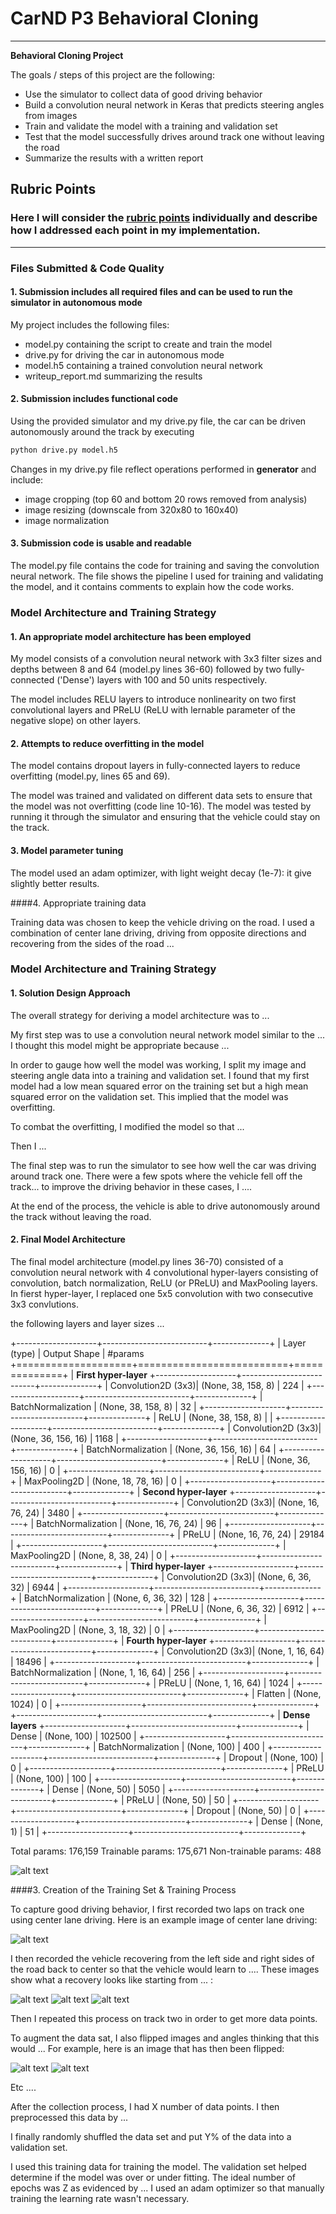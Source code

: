 # CarND P3 **Behavioral Cloning** 


---

**Behavioral Cloning Project**

The goals / steps of this project are the following:
* Use the simulator to collect data of good driving behavior
* Build a convolution neural network in Keras that predicts steering angles from images
* Train and validate the model with a training and validation set
* Test that the model successfully drives around track one without leaving the road
* Summarize the results with a written report


[//]: # (Image References)

[image1]: ./examples/placeholder.png "Model Visualization"
[image2]: ./examples/placeholder.png "Grayscaling"
[image3]: ./examples/placeholder_small.png "Recovery Image"
[image4]: ./examples/placeholder_small.png "Recovery Image"
[image5]: ./examples/placeholder_small.png "Recovery Image"
[image6]: ./examples/placeholder_small.png "Normal Image"
[image7]: ./examples/placeholder_small.png "Flipped Image"

## Rubric Points
### Here I will consider the [rubric points](https://review.udacity.com/#!/rubrics/432/view) individually and describe how I addressed each point in my implementation.  

---
### Files Submitted & Code Quality

#### 1. Submission includes all required files and can be used to run the simulator in autonomous mode

My project includes the following files:
* model.py containing the script to create and train the model
* drive.py for driving the car in autonomous mode
* model.h5 containing a trained convolution neural network 
* writeup_report.md summarizing the results

#### 2. Submission includes functional code
Using the provided simulator and my drive.py file, the car can be driven autonomously around the track by executing 
```sh
python drive.py model.h5
```

 Changes in my drive.py file reflect operations performed in **generator** and include:
 *  image cropping (top 60 and bottom 20 rows removed from analysis)
 *  image resizing (downscale from 320x80 to 160x40)
 *  image normalization 




#### 3. Submission code is usable and readable

The model.py file contains the code for training and saving the convolution neural network. The file shows the pipeline I used for training and validating the model, and it contains comments to explain how the code works.

### Model Architecture and Training Strategy

#### 1. An appropriate model architecture has been employed

My model consists of a convolution neural network with 3x3 filter sizes and depths between 8 and 64 (model.py lines 36-60) followed by two fully-connected ('Dense') layers with 100
and 50 units respectively. 

The model includes RELU layers to introduce nonlinearity on two first convolutional layers and PReLU (ReLU with lernable parameter of the negative slope) on other layers.

#### 2. Attempts to reduce overfitting in the model

The model contains dropout layers in fully-connected layers to reduce overfitting (model.py, lines 65 and 69). 

The model was trained and validated on different data sets to ensure that the model was not overfitting (code line 10-16). The model was tested by running it through the simulator and ensuring that the vehicle could stay on the track.

#### 3. Model parameter tuning

The model used an adam optimizer, with light weight decay (1e-7): it give slightly better results.

####4. Appropriate training data

Training data was chosen to keep the vehicle driving on the road. I used a combination of center lane driving, driving from opposite directions and recovering from the  sides of the road ... 



### Model Architecture and Training Strategy

#### 1. Solution Design Approach

The overall strategy for deriving a model architecture was to ...

My first step was to use a convolution neural network model similar to the ... I thought this model might be appropriate because ...

In order to gauge how well the model was working, I split my image and steering angle data into a training and validation set. I found that my first model had a low mean squared error on the training set but a high mean squared error on the validation set. This implied that the model was overfitting. 

To combat the overfitting, I modified the model so that ...

Then I ... 

The final step was to run the simulator to see how well the car was driving around track one. There were a few spots where the vehicle fell off the track... to improve the driving behavior in these cases, I ....

At the end of the process, the vehicle is able to drive autonomously around the track without leaving the road.

#### 2. Final Model Architecture

The final model architecture (model.py lines 36-70) consisted of a convolution neural network with 
4 convolutional hyper-layers consisting of convolution, batch normalization, ReLU (or PReLU) and
MaxPooling layers. In fierst hyper-layer, I replaced one 5x5 convolution with two consecutive 3x3 
convlutions.

the following layers and layer sizes ...

+--------------------+--------------------------+--------------+
| Layer (type)       |  Output Shape            | #params
+====================+==========================+==============+
| **First hyper-layer**
+--------------------+--------------------------+--------------+
| Convolution2D (3x3)| (None, 38, 158, 8)       |  224         |
+--------------------+--------------------------+--------------+
| BatchNormalization | (None, 38, 158, 8)       | 32           |
+--------------------+--------------------------+--------------+
| ReLU               | (None, 38, 158, 8)       |              |
+--------------------+--------------------------+--------------+
| Convolution2D (3x3)| (None, 36, 156, 16)      |  1168        |
+--------------------+--------------------------+--------------+
| BatchNormalization | (None, 36, 156, 16)      | 64           |
+--------------------+--------------------------+--------------+
| ReLU               | (None, 36, 156, 16)      | 0            |
+--------------------+--------------------------+--------------+
| MaxPooling2D       | (None, 18, 78, 16)       | 0            |
+--------------------+--------------------------+--------------+
| **Second hyper-layer**
+--------------------+--------------------------+--------------+
| Convolution2D (3x3)| (None, 16, 76, 24)       | 3480         |
+--------------------+--------------------------+--------------+
| BatchNormalization | (None, 16, 76, 24)       | 96           |
+--------------------+--------------------------+--------------+
| PReLU              | (None, 16, 76, 24)       | 29184        |
+--------------------+--------------------------+--------------+
| MaxPooling2D       | (None,  8, 38, 24)       | 0            |
+--------------------+--------------------------+--------------+
| **Third hyper-layer**
+--------------------+--------------------------+--------------+
| Convolution2D (3x3)| (None,  6, 36, 32)       | 6944         |
+--------------------+--------------------------+--------------+
| BatchNormalization | (None,  6, 36, 32)       | 128          |
+--------------------+--------------------------+--------------+
| PReLU              | (None,  6, 36, 32)       | 6912         |
+--------------------+--------------------------+--------------+
| MaxPooling2D       | (None,  3, 18, 32)       | 0            |
+--------------------+--------------------------+--------------+
| **Fourth hyper-layer**
+--------------------+--------------------------+--------------+
| Convolution2D (3x3)| (None,  1, 16, 64)       | 18496        |
+--------------------+--------------------------+--------------+
| BatchNormalization | (None,  1, 16, 64)       | 256          |
+--------------------+--------------------------+--------------+
| PReLU              | (None,  1, 16, 64)       | 1024         |
+--------------------+--------------------------+--------------+
| Flatten            | (None,  1024)            | 0            |
+--------------------+--------------------------+--------------+
+--------------------+--------------------------+--------------+
| **Dense layers**
+--------------------+--------------------------+--------------+
| Dense              | (None,  100)             | 102500       |
+--------------------+--------------------------+--------------+
| BatchNormalization | (None,  100)             | 400          |
+--------------------+--------------------------+--------------+
| Dropout            | (None,  100)             | 0            |
+--------------------+--------------------------+--------------+
| PReLU              | (None,  100)             | 100          |
+--------------------+--------------------------+--------------+
| Dense              | (None,  50)              | 5050         |
+--------------------+--------------------------+--------------+
| PReLU              | (None,  50)              | 50           |
+--------------------+--------------------------+--------------+
| Dropout            | (None,  50)              | 0            |
+--------------------+--------------------------+--------------+
| Dense              | (None,   1)              | 51           |
+--------------------+--------------------------+--------------+


Total params: 176,159
Trainable params: 175,671
Non-trainable params: 488



![alt text][image1]

####3. Creation of the Training Set & Training Process

To capture good driving behavior, I first recorded two laps on track one using center lane driving. Here is an example image of center lane driving:

![alt text][image2]

I then recorded the vehicle recovering from the left side and right sides of the road back to center so that the vehicle would learn to .... These images show what a recovery looks like starting from ... :

![alt text][image3]
![alt text][image4]
![alt text][image5]

Then I repeated this process on track two in order to get more data points.

To augment the data sat, I also flipped images and angles thinking that this would ... For example, here is an image that has then been flipped:

![alt text][image6]
![alt text][image7]

Etc ....

After the collection process, I had X number of data points. I then preprocessed this data by ...


I finally randomly shuffled the data set and put Y% of the data into a validation set. 

I used this training data for training the model. The validation set helped determine if the model was over or under fitting. The ideal number of epochs was Z as evidenced by ... I used an adam optimizer so that manually training the learning rate wasn't necessary.
